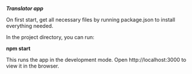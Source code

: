 **_Translator app_**

On first start, get all necessary files by running package.json to install everything needed.


In the project directory, you can run:

**npm start**

This runs the app in the development mode. Open http://localhost:3000 to view it in the browser.